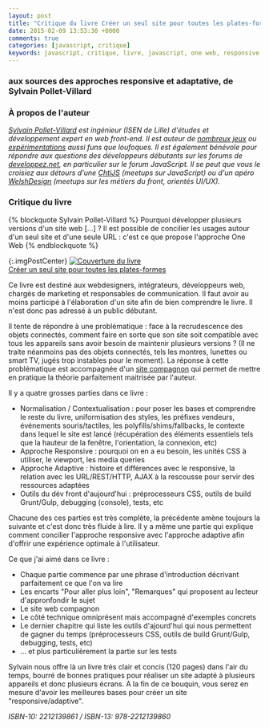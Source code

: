 ```yaml
---
layout: post
title: "Critique du livre Créer un seul site pour toutes les plates-formes"
date: 2015-02-09 13:53:30 +0000
comments: true
categories: [javascript, critique]
keywords: javascript, critique, livre, javascript, one web, responsive, adaptive, design, sylvain pollet-villard
---
```

### aux sources des approches responsive et adaptative, de Sylvain Pollet-Villard

### À propos de l'auteur
*[Sylvain Pollet-Villard](http://www.syllab.fr/) est ingénieur (ISEN de Lille) d'études et développement expert en web front-end. Il est auteur de [nombreux jeux](http://syllab.fr/#play) ou [expérimentations](http://syllab.fr/#lab) aussi funs que loufoques. Il est également bénévole pour répondre aux questions des développeurs débutants sur les forums de [developpez.net](http://www.developpez.net/forums/), en particulier sur le forum JavaScript. Il se peut que vous le croisiez aux détours d'une [ChtiJS](https://twitter.com/chtijs) (meetups sur JavaScript) ou d'un apéro [WelshDesign](https://twitter.com/welsh_design) (meetups sur les métiers du front, orientés UI/UX).*

### Critique du livre

{% blockquote Sylvain Pollet-Villard %}
Pourquoi développer plusieurs versions d'un site web [...] ? Il est possible de concilier les usages autour d'un seul site et d'une seule URL : c'est ce que propose l'approche One Web
{% endblockquote %}

<!--more-->

{:.imgPostCenter}
[![Couverture du livre](http://ecx.images-amazon.com/images/I/41D91wuH-gL._SX385_.jpg "Couverture du livre")](https://www.amazon.fr/dp/2212139861?tag=sojava-21&camp=1414&creative=6410&linkCode=as1&creativeASIN=2212139861&adid=1AJC86CAH0RJ56X1T9PN&)<br>
[Créer un seul site pour toutes les plates-formes](https://www.amazon.fr/dp/2212139861?tag=sojava-21&camp=1414&creative=6410&linkCode=as1&creativeASIN=2212139861&adid=1AJC86CAH0RJ56X1T9PN&)

Ce livre est destiné aux webdesigners, intégrateurs, développeurs web, chargés de marketing et responsables de communication. Il faut avoir au moins participé à l'élaboration d'un site afin de bien comprendre le livre. Il n'est donc pas adressé à un public débutant.

Il tente de répondre à une problématique : face à la recrudescence des objets connectés, comment faire en sorte que son site soit compatible avec tous les appareils sans avoir besoin de maintenir plusieurs versions ? (Il ne traite néanmoins pas des objets connectés, tels les montres, lunettes ou smart TV, jugés trop instables pour le moment). La réponse à cette problématique est accompagnée d'un [site compagnon](http://onecake.syllab.fr/) qui permet de mettre en pratique la théorie parfaitement maitrisée par l'auteur.

Il y a quatre grosses parties dans ce livre :

- Normalisation / Contextualisation : pour poser les bases et comprendre le reste du livre, uniformisation des styles, les préfixes vendeurs, événements souris/tactiles, les polyfills/shims/fallbacks, le contexte dans lequel le site est lancé (récupération des éléments essentiels tels que la hauteur de la fenêtre, l'orientation, la connexion, etc)
- Approche Responsive : pourquoi on en a eu besoin, les unités CSS à utiliser, le viewport, les media queries
- Approche Adaptive : histoire et différences avec le responsive, la relation avec les URL/REST/HTTP, AJAX à la rescousse pour servir des ressources adaptées
- Outils du dév front d'aujourd'hui : préprocesseurs CSS, outils de build Grunt/Gulp, debugging (console), tests, etc

Chacune des ces parties est très complète, la précédente amène toujours la suivante et c'est donc très fluide à lire. Il y a même une partie qui explique comment concilier l'approche responsive avec l'approche adaptive afin d'offrir une expérience optimale à l'utilisateur.

Ce que j'ai aimé dans ce livre :

- Chaque partie commence par une phrase d'introduction décrivant parfaitement ce que l'on va lire
- Les encarts "Pour aller plus loin", "Remarques" qui proposent au lecteur d'appronfondir le sujet
- Le site web compagnon
- Le côté technique omniprésent mais accompagné d'exemples concrets
- Le dernier chapitre qui liste les outils d'ajourd'hui qui nous permettent de gagner du temps (préprocesseurs CSS, outils de build Grunt/Gulp, debugging, tests, etc)
- ... et plus particulièrement la partie sur les tests

Sylvain nous offre là un livre très clair et concis (120 pages) dans l'air du temps, bourré de bonnes pratiques pour réaliser un site adapté à plusieurs appareils et donc plusieurs écrans. A la fin de ce bouquin, vous serez en mesure d'avoir les meilleures bases pour créer un site "responsive/adaptive".

*ISBN-10: 2212139861 / ISBN-13: 978-2212139860*